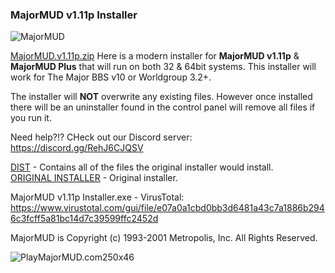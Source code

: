 ### MajorMUD v1.11p Installer
![MajorMUD](https://github.com/user-attachments/assets/61bc64c1-f53d-4d26-b03d-10b67c0e2ffe)

[MajorMUD.v1.11p.zip](https://github.com/PlayMajorMUD/MajorMUD/releases/download/MajorMUD/MajorMUD.v1.11p.zip) Here is a modern installer for **MajorMUD v1.11p** & **MajorMUD Plus** that will run on both 32 & 64bit systems. This installer will work for The Major BBS v10 or Worldgroup 3.2+.

The installer will **NOT** overwrite any existing files. However once installed there will be an uninstaller found in the control panel will remove all files if you run it.

Need help?!? CHeck out our Discord server: https://discord.gg/RehJ6CJQSV

[DIST](https://github.com/PlayMajorMUD/MajorMUD/tree/main/DIST) - Contains all of the files the original installer would install. <br>
[ORIGINAL INSTALLER](https://github.com/PlayMajorMUD/MajorMUD/tree/main/ORIGINAL%20INSTALLER) - Original installer.

MajorMUD v1.11p Installer.exe - VirusTotal: https://www.virustotal.com/gui/file/e07a0a1cbd0bb3d6481a43c7a1886b2946c3fcff5a81bc14d7c39599ffc2452d

MajorMUD is Copyright (c) 1993-2001 Metropolis, Inc. All Rights Reserved.

![PlayMajorMUD.com250x46](https://github.com/user-attachments/assets/6cf892c2-81f4-42b2-a431-d195da9ec07a)
